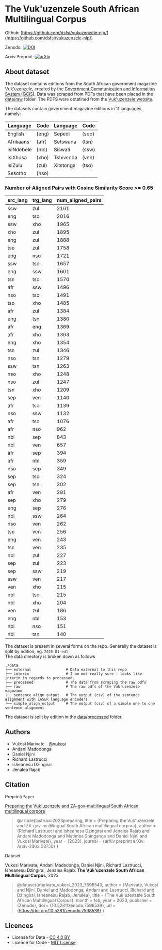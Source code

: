 # The Vuk'uzenzele South African Multilingual Corpus

Github: [https://github.com/dsfsi/vukuzenzele-nlp/](https://github.com/dsfsi/vukuzenzele-nlp/)

Zenodo: [![DOI](https://zenodo.org/badge/DOI/10.5281/zenodo.7598539.svg)](https://doi.org/10.5281/zenodo.7598539)

Arxiv Preprint: [![arXiv](https://img.shields.io/badge/arXiv-2303.03750-b31b1b.svg)](https://arxiv.org/abs/2303.03750)

## About dataset
The dataset contains editions from the South African government magazine Vuk'uzenzele, created by the [Government Communication and Information System (GCIS)](https://www.gcis.gov.za/). Data was scraped from PDFs that have been placed in the [data/raw](data/raw/) folder.
The PDFS were obtatined from the [Vuk'uzenzele website](https://www.vukuzenzele.gov.za/).

The datasets contain government magazine editions in 11 languages, namely:

|  Language  | Code |  Language  | Code |
|------------|-------|------------|-------|
| English    | (eng) | Sepedi     | (sep) |
| Afrikaans  | (afr) | Setswana   | (tsn) |
| isiNdebele | (nbl) | Siswati    | (ssw) |
| isiXhosa   | (xho) | Tshivenda  | (ven) |
| isiZulu    | (zul) | Xitstonga  | (tso) |
| Sesotho    | (nso) |

### Number of Aligned Pairs with Cosine Similarity Score >= 0.65

| src_lang |trg_lang | num_aligned_pairs |
| -------- | ------- | ----------------- |
| ssw      |zul      |2161|
| eng      |tso      |2016|
| ssw      |xho      |1965|
| xho      |zul      |1895|
| eng      |zul      |1888|
| tso      |zul      |1758|
| eng      |nso      |1721|
| ssw      |tso      |1657|
| eng      |ssw      |1601|
| tsn      |tso      |1570|
| afr      |ssw      |1496|
| nso      |tso      |1491|
| tso      |xho      |1485|
| afr      |zul      |1384|
| eng      |tsn      |1380|
| afr      |eng      |1369|
| afr      |xho      |1363|
| eng      |xho      |1354|
| tsn      |zul      |1346|
| nso      |tsn      |1279|
| ssw      |tsn      |1263|
| nso      |xho      |1248|
| nso      |zul      |1247|
| tsn      |xho      |1209|
| sep      |ven      |1140|
| afr      |tso      |1139|
| nso      |ssw      |1132|
| afr      |tsn      |1076|
| afr      |nso      |962|
| nbl      |sep      |843|
| nbl      |ven      |657|
| afr      |sep      |394|
| afr      |nbl      |359|
| nso      |sep      |349|
| sep      |tso      |324|
| sep      |tsn      |302|
| afr      |ven      |281|
| sep      |xho      |279|
| eng      |sep      |276|
| nbl      |ssw      |264|
| nso      |ven      |262|
| tso      |ven      |256|
| eng      |ven      |243|
| tsn      |ven      |235|
| nbl      |zul      |227|
| sep      |zul      |223|
| sep      |ssw      |219|
| ssw      |ven      |217|
| ven      |xho      |215|
| nbl      |tso      |215|
| nbl      |xho      |204|
| ven      |zul      |186|
| eng      |nbl      |153|
| nbl      |nso      |151|
| nbl      |tsn      |140|


The dataset is present in several forms on the repo. 
Generally the dataset is split by edition, eg. `2020-01-ed1`  
The data directory is broken down as follows
```
./data
├── external                # Data external to this repo
├── interim                 # I am not really sure - looks like interim in regards to processed.
├── processed               # The data from scraping the raw pdfs
├── raw                     # The raw pdfs of the Vuk'uzenzele magazine
├── sentence_align_output   # The output (csv) of the sentence alignment with LASER language encoders
└── simple_align_output     # The output (csv) of a simple one to one sentence alignment
```
The dataset is split by edition in the [data/processed](data/processed/) folder.

Authors
-------
- Vukosi Marivate - [@vukosi](https://twitter.com/vukosi)
- Andani Madodonga
- Daniel Njini
- Richard Lastrucci
- Isheanesu Dzingirai
- Jenalea Rajab

Citation
--------
Preprint/Paper

[Preparing the Vuk'uzenzele and ZA-gov-multilingual South African  multilingual corpora](https://arxiv.org/pdf/2303.03750)

> @article{lastrucci2023preparing,
  title   = {Preparing the Vuk'uzenzele and ZA-gov-multilingual South African multilingual corpora},
  author  = {Richard Lastrucci and Isheanesu Dzingirai and Jenalea Rajab and Andani Madodonga and Matimba Shingange and Daniel Njini and Vukosi Marivate},
  year    = {2023},
  journal = {arXiv preprint arXiv: Arxiv-2303.03750}
}

Dataset

Vukosi Marivate, Andani Madodonga, Daniel Njini, Richard Lastrucci, Isheanesu Dzingirai, Jenalea Rajab. **The Vuk'uzenzele South African Multilingual Corpus**, 2023

> @dataset{marivate_vukosi_2023_7598540,
  author       = {Marivate, Vukosi and
                  Njini, Daniel and
                  Madodonga, Andani and
                  Lastrucci, Richard and
                  Dzingirai, Isheanesu
                  Rajab, Jenalea},
  title        = {The Vuk'uzenzele South African Multilingual Corpus},
  month        = feb,
  year         = 2023,
  publisher    = {Zenodo},
  doi          = {10.5281/zenodo.7598539},
  url          = {https://doi.org/10.5281/zenodo.7598539}
}

Licences
-------
* License for Data - [CC 4.0 BY](LICENSE.data.md)
* Licence for Code - [MIT License](LICENSE.md)
